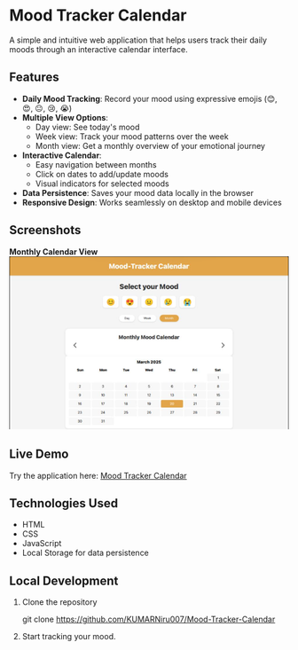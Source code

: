 # Mood Tracker Calendar

A simple and intuitive web application that helps users track their daily moods through an interactive calendar interface.

## Features

*   **Daily Mood Tracking**: Record your mood using expressive emojis (😊, 😍, 😐, 😢, 😭)
*   **Multiple View Options**:
    *   Day view: See today's mood
    *   Week view: Track your mood patterns over the week
    *   Month view: Get a monthly overview of your emotional journey
*   **Interactive Calendar**:
    *   Easy navigation between months
    *   Click on dates to add/update moods
    *   Visual indicators for selected moods
*   **Data Persistence**: Saves your mood data locally in the browser
*   **Responsive Design**: Works seamlessly on desktop and mobile devices

## Screenshots

**Monthly Calendar View** ![Monthly View](./assets/screenshot.png)

## Live Demo

Try the application here: [Mood Tracker Calendar](https://mood-tracker-calendar.vercel.app/)

## Technologies Used

*   HTML
*   CSS
*   JavaScript 
*   Local Storage for data persistence

## Local Development

1.  Clone the repository

      git clone https://github.com/KUMARNiru007/Mood-Tracker-Calendar

2. Start tracking your mood.
